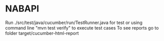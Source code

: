 # NABAPI
Run ./src/test/java/cucumber/run/TestRunner.java for test or using command line "mvn test verify" to execute test cases
To see reports go to folder target/cucumber-html-report
